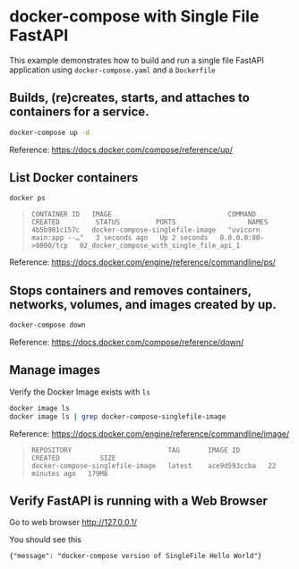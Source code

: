 # docker-compose with Single File FastAPI

This example demonstrates how to build and run a single file FastAPI application
using `docker-compose.yaml` and a `Dockerfile`


## Builds, (re)creates, starts, and attaches to containers for a service.

  ```sh
  docker-compose up -d
  ```

   Reference: https://docs.docker.com/compose/reference/up/


## List Docker containers

  ```sh
  docker ps
  ```

  >```
  >CONTAINER ID   IMAGE                             COMMAND                  CREATED         STATUS         PORTS                  NAMES
  >4b5b981c157c   docker-compose-singlefile-image   "uvicorn main:app --…"   3 seconds ago   Up 2 seconds   0.0.0.0:80->8000/tcp   02_docker_compose_with_single_file_api_1
  >```

  Reference: https://docs.docker.com/engine/reference/commandline/ps/


## Stops containers and removes containers, networks, volumes, and images created by up.

  ```sh
  docker-compose down
  ```

  Reference: https://docs.docker.com/compose/reference/down/


## Manage images

  Verify the Docker Image exists with `ls`

  ```sh
  docker image ls
  docker image ls | grep docker-compose-singlefile-image
  ```

  Reference: https://docs.docker.com/engine/reference/commandline/image/

  >```
  >REPOSITORY                        TAG       IMAGE ID       CREATED          SIZE
  >docker-compose-singlefile-image   latest    ace9d593ccba   22 minutes ago   179MB
  >```


## Verify FastAPI is running with a Web Browser

  Go to web browser http://127.0.0.1/

  You should see this

  ```
  {"message": "docker-compose version of SingleFile Hello World"}
  ```
